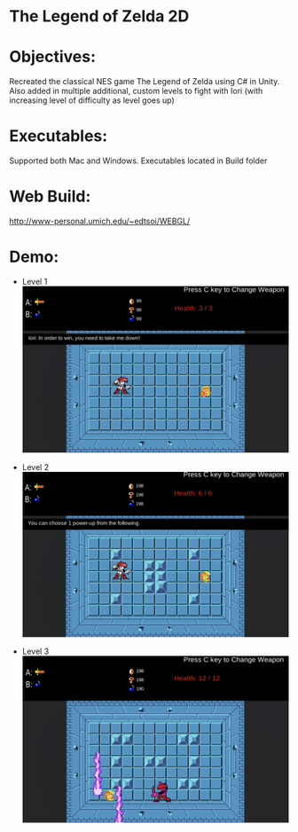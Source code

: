 # The Legend of Zelda 2D

# Objectives:
Recreated the classical NES game The Legend of Zelda using C# in Unity. Also added in multiple additional, custom levels to fight with Iori (with increasing level of difficulty as level goes up)

# Executables:
Supported both Mac and Windows. Executables located in Build folder

# Web Build:
http://www-personal.umich.edu/~edtsoi/WEBGL/

# Demo:
- Level 1
![alt text](https://github.com/edtsoi430/LegendOfZelda/blob/master/images/Iori%20-%20level%201.png)

- Level 2
![alt_text](https://github.com/edtsoi430/LegendOfZelda/blob/master/images/Iori%20level%202.png)

- Level 3
![alt_text](https://github.com/edtsoi430/LegendOfZelda/blob/master/images/Iori%20level%203.png)
